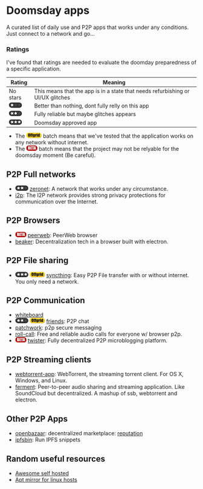 # Doomsday apps
A curated list of daily use and P2P apps that works under any conditions. Just connect to a network and go...

### Ratings
I've found that ratings are needed to evaluate the doomday preparedness of a specific application.

|Rating|Meaning|
|----|---|
|No stars| This means that the app is in a state that needs refurbishing or UI/UX glitches|
|![1star](https://github.com/DoomsdayVault/doomsday-apps/blob/master/images/1star.png)|Better than nothing, dont fully relly on this app|
|![2star](https://github.com/DoomsdayVault/doomsday-apps/blob/master/images/2star.png)|Fully reliable but maybe glitches appears|
|![3star](https://github.com/DoomsdayVault/doomsday-apps/blob/master/images/3star.png)|Doomsday approved app|

* The  ![offgrid](https://github.com/DoomsdayVault/doomsday-apps/blob/master/images/offgrid-batch.png) batch means that we've tested that the application works on any network without internet.
* The  ![beta](https://github.com/DoomsdayVault/doomsday-apps/blob/master/images/beta-batch.png) batch means that the project may not be relyable for the doomsday moment (Be careful).

## P2P Full networks
* ![2star](https://github.com/DoomsdayVault/doomsday-apps/blob/master/images/2star.png) [zeronet](https://zeronet.io/): A network that works under any circumstance.
* [i2p](https://geti2p.net/en/): The I2P network provides strong privacy protections for communication over the Internet.

## P2P Browsers
* ![beta](https://github.com/DoomsdayVault/doomsday-apps/blob/master/images/beta-batch.png) [peerweb](https://github.com/retrohacker/peerweb): PeerWeb browser
* [beaker](https://github.com/pfraze/beaker): Decentralization tech in a browser built with electron.

## P2P File sharing
* ![3star](https://github.com/DoomsdayVault/doomsday-apps/blob/master/images/3star.png) ![offgrid](https://github.com/DoomsdayVault/doomsday-apps/blob/master/images/offgrid-batch.png) [syncthing](https://github.com/syncthing/syncthing): Easy P2P File transfer with or without internet. You only need a network.

## P2P Communication
* [whiteboard](https://github.com/Yhozen/whiteboard/network)
* ![2star](https://github.com/DoomsdayVault/doomsday-apps/blob/master/images/2star.png) ![offgrid](https://github.com/DoomsdayVault/doomsday-apps/blob/master/images/offgrid-batch.png) [friends](https://github.com/moose-team/friends): P2P chat
* [patchwork](https://github.com/ssbc/patchwork): p2p secure messaging
* [roll-call](https://github.com/mikeal/roll-call): Free and reliable audio calls for everyone w/ browser p2p.
* ![beta](https://github.com/DoomsdayVault/doomsday-apps/blob/master/images/beta-batch.png) [twister](http://twister.net.co/): Fully decentralized P2P microblogging platform.

## P2P Streaming clients
* [webtorrent-app](https://github.com/feross/webtorrent-app): WebTorrent, the streaming torrent client. For OS X, Windows, and Linux.
* [ferment](https://github.com/mmckegg/ferment): Peer-to-peer audio sharing and streaming application. Like SoundCloud but decentralized. A mashup of ssb, webtorrent and electron.

## Other P2P Apps
* [openbazaar](https://openbazaar.org/): decentralized marketplace: [reputation](https://blog.openbazaar.org/decentralized-reputation-part-2/)
* [ipfsbin](https://github.com/VictorBjelkholm/ipfsbin): Run IPFS snippets


## Random useful resources

* [Awesome self hosted](https://github.com/Kickball/awesome-selfhosted)
* [Apt mirror for linux hosts](https://www.youtube.com/watch?v=zjuO_HbXHyY)
